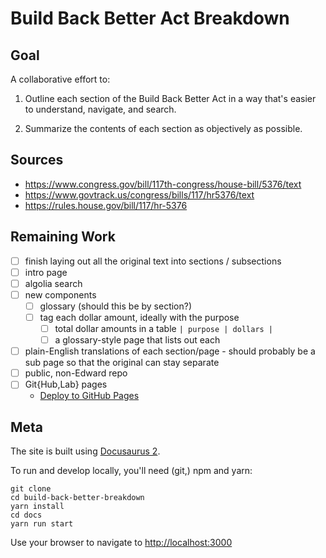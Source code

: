 # Build Back Better Act Breakdown

## Goal

A collaborative effort to:

1. Outline each section of the Build Back Better Act in a way that's easier to understand, navigate, and search.

1. Summarize the contents of each section as objectively as possible.

## Sources

- https://www.congress.gov/bill/117th-congress/house-bill/5376/text
- https://www.govtrack.us/congress/bills/117/hr5376/text
- https://rules.house.gov/bill/117/hr-5376

## Remaining Work

- [ ] finish laying out all the original text into sections / subsections
- [ ] intro page
- [ ] algolia search
- [ ] new components
  - [ ] glossary (should this be by section?)
  - [ ] tag each dollar amount, ideally with the purpose
    - [ ] total dollar amounts in a table `| purpose | dollars |`
    - [ ] a glossary-style page that lists out each
- [ ] plain-English translations of each section/page - should probably be a sub page so that the original can stay separate
- [ ] public, non-Edward repo
- [ ] Git{Hub,Lab} pages
  - [Deploy to GitHub Pages](https://docusaurus.io/docs/deployment)

## Meta

The site is built using [Docusaurus 2](https://docusaurus.io/).

To run and develop locally, you'll need (git,) npm and yarn:

```shell
git clone
cd build-back-better-breakdown
yarn install
cd docs
yarn run start
```

Use your browser to navigate to [http://localhost:3000](http://localhost:3000)
